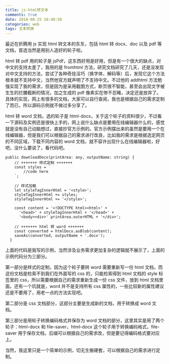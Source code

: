 ```yaml
---
title: js-html转文本
comments: true
date: 2018-08-25 10:40:58
categories: web
tags: 文本转换
---
```


最近在折腾用 js 实现 html 转文本的东东，包括 html 转 docx、doc 以及 pdf 等文档，首选当然是用别人造好的轮子啦。

<!--more-->

html 转 pdf 用的轮子是 jsPdf，这东西好用是好用，但是有一个很大的缺点，对中文的支持太差了，我用的是 fromhtml 方法，研究文档研究了几天，还是没发现对中文支持的方法，尝试了各种奇技淫巧（换字体，解码等）后，发现它这个方法根本就不支持中文，当然他官方就声明了不支持中文。不过他的 addhtml 方法勉强实现了我的需求，但是因为是采用截图方式，断页很不智能，甚至会出现文字被生生的拦腰截断的情况，加之生成的 pdf 像素实在惨不忍睹，决定还是放弃了。具体的实现，网上有很多的文档，大家可以自行查阅，我也是根据自己的需求定制了而已，所以源码示例就不做过多分享了。

html 转 word 文档，选的轮子是 html-docx，关于这个轮子的资料很少，不过看一下源码及实例还是很快上手的，网上说什么缺点是要用在线编辑器什么的，感觉就是没有自己动脑想过，直接抄官方示例的。官方示例摆出来的虽然是要用一个在线编辑器，但是我们可以根据自己的需求进行改良，比如我的需求是根据选定网页的不同区域，下载不同内容的 word 文档，就不容许出现什么在线编辑器啦，好吧，没什么要说了，看代码吧。

```
public downloadDocx(printArea: any, outputName: string) {
    // +++++++ 样式定制 +++++++
    const styles = `
        //code here
    `;

    // 样式加载
    let styleTagInnerHtml = '<style>';
    styleTagInnerHtml += styles;
    styleTagInnerHtml += '</style>';

    const content = '<!DOCTYPE html><html>' +
      '<head>' + styleTagInnerHtml + '</head>' +
      '<body><div>' printArea.outerHTML + '</div>';

    // +++++++ html 转 word +++++++
    const converted = htmlDocx.asBlob(content);
    saveAs(converted, outputName + '.docx');
  }
```

上面的代码是我写的示例，当然涉及业务需求更加复杂的逻辑就不展示了，上面的示例代码分为三部分。

第一部分是样式的定制，因为这个轮子要转 word 需要重新写一份 html 文档，而这份文档是检索不到我们在外面写的 css 的，只能检索得到 html 文档的 style 标签里的 css，所以需要根据自己的需求重新生成一份 css 文件，放到 html 文档里面。还有一个坑就是，word 并不是支持所有 css 属性的，一些比较新的属性建议还是不要用了，用老一点的方法实现吧。

第二部分是 css 文档部分，这部分主要是生成新的文档，用于转换成 word 文档。

第三部分是用轮子转换编码格式并保存为 word 文档的部分，这里其实是用了两个轮子：html-docx 和 file-saver，html-docx 这个轮子用于转换编码格式，file-saver 用于保存文档，后缀可以根据自己的需求改，但是要记得编码格式要对应上。

当然，我这里只是一个简单的示例，切无生搬硬套，可以根据自己的需求进行定制。
